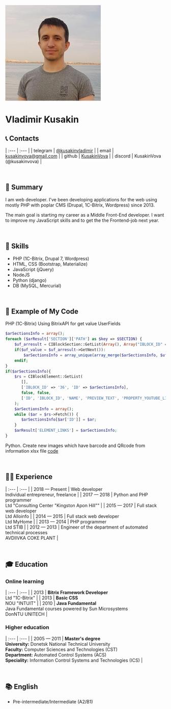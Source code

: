 ![Vladimir Kusakin](cv-img/logo.jpg)
# Vladimir **Kusakin**

## 📞 Contacts 

| :---     |  :---                                            |
| telegram | [@kusakinvladimir](https://t.me/kusakinvladimir) |
| email    | [kusakinvova@gmail.com](kusakinvova@gmail.com)   |
| github   | [KusakinVova](https://github.com/KusakinVova)    |
| discord  | KusakinVova (@kusakinvova)                       |

&nbsp;

## 📝 Summary 
I am web developer. I've been developing applications for the web using mostly PHP with poplar CMS (Drupal, 1C-Bitrix, Wordpress) since 2013.

The main goal is starting my career as a Middle Front-End developer. I want to improve my JavaScript skills and to get the the Frontend-job  next year.

&nbsp;

## 🧩 Skills
* PHP (1C-Bitrix, Drupal 7, Wordpress) 
* HTML, CSS (Bootstrap, Materialize)
* JavaScript (jQuery)
* NodeJS
* Python (django)
* DB (MySQL, Mercurial)

&nbsp;

## 💾 Example of My Code
PHP (1C-Bitrix) 
Using BitrixAPI for get value UserFields
```PHP
$arSectionsInfo = array();
foreach ($arResult['SECTION']['PATH'] as $key => $SECTION) {
    $uf_arresult = CIBlockSection::GetList(Array(), Array("IBLOCK_ID" => $arResult['IBLOCK_ID'], "ID" => $SECTION['ID']), false, Array( "ID" , "UF_LINK_INFO" ));
    if($uf_value = $uf_arresult->GetNext()):
        $arSectionsInfo = array_unique(array_merge($arSectionsInfo, $uf_value['UF_LINK_INFO']));
    endif;
}
if($arSectionsInfo){
    $rs = CIBlockElement::GetList(
       [],
       ['IBLOCK_ID' => '36', 'ID' => $arSectionsInfo],
       false, false,
       ['ID', 'IBLOCK_ID', 'NAME', 'PREVIEW_TEXT', 'PROPERTY_YOUTUBE_LINK']
    );
    $arSectionsInfo = array();
    while ($ar = $rs->Fetch()) {
       $arSectionsInfo[$ar['ID']] = $ar;
    }
    $arResult['ELEMENT_LINKS'] = $arSectionsInfo;
}
```

Python. Create new images which have barcode and QRcode from information xlsx file [code](https://github.com/KusakinVova/createImage)

&nbsp;

## 👨‍💻 Experience

| :--- | :--- |
| 2018 — Present | Web developer <br> Individual entrepreneur, freelance                               |
| 2017 — 2018    | Python and PHP programmer <br> Ltd "Consulting Center "Kingston Apon Hill""         |
| 2015 — 2017    | Full stack web developer <br> Ltd Alloinfo                                          |
| 2014 — 2015    | Full stack web developer <br> Ltd MyHome                                            |
| 2013 — 2014    | PHP programmer <br> Ltd STIB                                                        |
| 2012 — 2013    | Engineer of the department of automated technical processes <br>AVDIIVKA COKE PLANT |

&nbsp;

## 🎓 Education

### Online learning

| :--- | :---                                                                                            |
| 2013 | **Bitrix Framework Developer**<br>Ltd "1C-Bitrix"                                               |
| 2013 | **Basic CSS** <br> NOU "INTUIT"                                                                 |
| 2010 | **Java Fundamental**<br>Java Fundamental сourses powered by Sun Microsystems <br>DonNTU UNITECH |

### Higher education

| :--- | :--- |
| 2005 — 2011 | **Master's degree** <br> **University:** Donetsk National Technical University <br> **Faculty:** Computer Sciences and Technologies (CST)<br> **Department:** Automated Control Systems (ACS)<br> **Speciality:** Information Control Systems and Technologies (ICS) |

&nbsp;

## 📚 English 
* Pre-intermediate/Intermediate (A2/B1)

